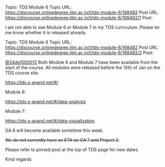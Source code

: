 Topic: TDS Module 6
Topic URL: https://discourse.onlinedegree.iitm.ac.in/t/tds-module-6/168482
Post URL: https://discourse.onlinedegree.iitm.ac.in/t/tds-module-6/168482/1
Post: <p>I am not able to see Module 6 or Module 7 in my TDS curriculum. Please let me know whether it is released already.</p>

Topic: TDS Module 6
Topic URL: https://discourse.onlinedegree.iitm.ac.in/t/tds-module-6/168482
Post URL: https://discourse.onlinedegree.iitm.ac.in/t/tds-module-6/168482/2
Post: <p><a class="mention" href="/u/24ds1000012">@24ds1000012</a> Both Module 6 and Module 7 have been available from the start of the course. All modules were released before the 10th of Jan on the TDS course site.</p>
<p><a href="https://tds.s-anand.net/#/" class="onebox" target="_blank" rel="noopener">https://tds.s-anand.net/#/</a></p>
<p>Module 6:</p>
<p><a href="https://tds.s-anand.net/#/data-analysis" class="onebox" target="_blank" rel="noopener">https://tds.s-anand.net/#/data-analysis</a></p>
<p>Module 7:</p>
<p><a href="https://tds.s-anand.net/#/data-visualization" class="onebox" target="_blank" rel="noopener">https://tds.s-anand.net/#/data-visualization</a></p>
<p>GA 6 will become available sometime this week.</p>
<p><s>We do not currently have an ETA on GA 7 and Project 2.</s></p>
<p>Please refer to pinned post at the top of TDS page for new dates.</p>
<p>Kind regards</p>
